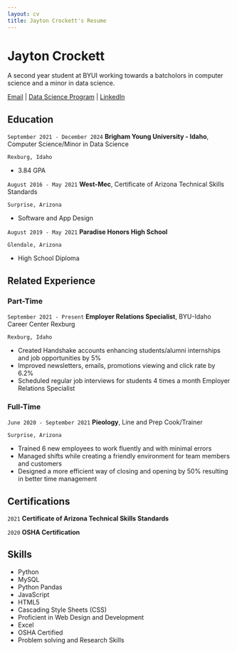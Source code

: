```yaml
---
layout: cv
title: Jayton Crockett's Resume
---
```

# Jayton Crockett
A second year student at BYUI working towards a batcholors in computer science and a minor in data science.

<div id="webaddress">
<a href="clint.crockett88@gmail.com">Email</a>
| <a href="https://byuidatascience.github.io/development.html">Data Science Program</a>
| <a href="https://www.linkedin.com/in/jayton-crockett-05250a1b6">LinkedIn</a>
<!-- | <a href="https://github.com/byuids-resumes">GitHub</a> -->
</div>

<!-- https://www.monique.tech/the-art-of-markdown -->

## Education

`September 2021 - December 2024`
__Brigham Young University - Idaho__, Computer Science/Minor in Data Science

`Rexburg, Idaho`
- 3.84 GPA

`August 2016 - May 2021`
__West-Mec__, Certificate of Arizona Technical Skills Standards 

`Surprise, Arizona`
- Software and App Design

`August 2019 - May 2021`
__Paradise Honors High School__

`Glendale, Arizona`
- High School Diploma 




## Related Experience

### Part-Time

`September 2021 - Present`
__Employer Relations Specialist__, BYU-Idaho Career Center Rexburg 

`Rexburg, Idaho`
- Created Handshake accounts enhancing students/alumni internships and job opportunities by 5% 
- Improved newsletters, emails, promotions viewing and click rate by 6.2% 
- Scheduled regular job interviews for students 4 times a month Employer Relations Specialist 

### Full-Time

`June 2020 - September 2021`
__Pieology__, Line and Prep Cook/Trainer

`Surprise, Arizona`
- Trained 6 new employees to work fluently and with minimal errors 
- Managed shifts while creating a friendly environment for team members and customers 
- Designed a more efficient way of closing and opening by 50% resulting in better time management 

## Certifications

`2021`
__Certificate of Arizona Technical Skills Standards__

`2020`
__OSHA Certification__

## Skills

- Python 
- MySQL
- Python Pandas
- JavaScript 
- HTML5 
- Cascading Style Sheets (CSS) 
- Proficient in Web Design and Development 
- Excel
- OSHA Certified
- Problem solving and Research Skills

<!-- ### Footer

Last updated: Dec 2022 -->


